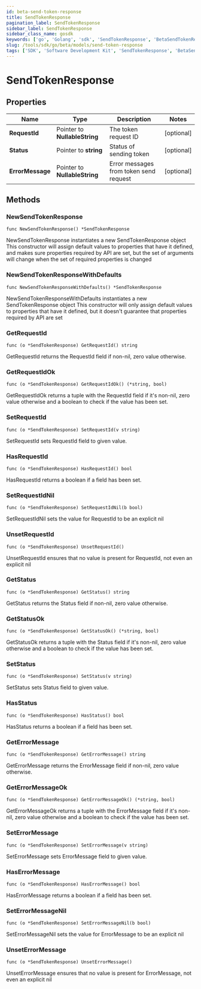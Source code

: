 ```yaml
---
id: beta-send-token-response
title: SendTokenResponse
pagination_label: SendTokenResponse
sidebar_label: SendTokenResponse
sidebar_class_name: gosdk
keywords: ['go', 'Golang', 'sdk', 'SendTokenResponse', 'BetaSendTokenResponse'] 
slug: /tools/sdk/go/beta/models/send-token-response
tags: ['SDK', 'Software Development Kit', 'SendTokenResponse', 'BetaSendTokenResponse']
---
```


# SendTokenResponse

## Properties

Name | Type | Description | Notes
------------ | ------------- | ------------- | -------------
**RequestId** | Pointer to **NullableString** | The token request ID | [optional] 
**Status** | Pointer to **string** | Status of sending token | [optional] 
**ErrorMessage** | Pointer to **NullableString** | Error messages from token send request | [optional] 

## Methods

### NewSendTokenResponse

`func NewSendTokenResponse() *SendTokenResponse`

NewSendTokenResponse instantiates a new SendTokenResponse object
This constructor will assign default values to properties that have it defined,
and makes sure properties required by API are set, but the set of arguments
will change when the set of required properties is changed

### NewSendTokenResponseWithDefaults

`func NewSendTokenResponseWithDefaults() *SendTokenResponse`

NewSendTokenResponseWithDefaults instantiates a new SendTokenResponse object
This constructor will only assign default values to properties that have it defined,
but it doesn't guarantee that properties required by API are set

### GetRequestId

`func (o *SendTokenResponse) GetRequestId() string`

GetRequestId returns the RequestId field if non-nil, zero value otherwise.

### GetRequestIdOk

`func (o *SendTokenResponse) GetRequestIdOk() (*string, bool)`

GetRequestIdOk returns a tuple with the RequestId field if it's non-nil, zero value otherwise
and a boolean to check if the value has been set.

### SetRequestId

`func (o *SendTokenResponse) SetRequestId(v string)`

SetRequestId sets RequestId field to given value.

### HasRequestId

`func (o *SendTokenResponse) HasRequestId() bool`

HasRequestId returns a boolean if a field has been set.

### SetRequestIdNil

`func (o *SendTokenResponse) SetRequestIdNil(b bool)`

 SetRequestIdNil sets the value for RequestId to be an explicit nil

### UnsetRequestId
`func (o *SendTokenResponse) UnsetRequestId()`

UnsetRequestId ensures that no value is present for RequestId, not even an explicit nil
### GetStatus

`func (o *SendTokenResponse) GetStatus() string`

GetStatus returns the Status field if non-nil, zero value otherwise.

### GetStatusOk

`func (o *SendTokenResponse) GetStatusOk() (*string, bool)`

GetStatusOk returns a tuple with the Status field if it's non-nil, zero value otherwise
and a boolean to check if the value has been set.

### SetStatus

`func (o *SendTokenResponse) SetStatus(v string)`

SetStatus sets Status field to given value.

### HasStatus

`func (o *SendTokenResponse) HasStatus() bool`

HasStatus returns a boolean if a field has been set.

### GetErrorMessage

`func (o *SendTokenResponse) GetErrorMessage() string`

GetErrorMessage returns the ErrorMessage field if non-nil, zero value otherwise.

### GetErrorMessageOk

`func (o *SendTokenResponse) GetErrorMessageOk() (*string, bool)`

GetErrorMessageOk returns a tuple with the ErrorMessage field if it's non-nil, zero value otherwise
and a boolean to check if the value has been set.

### SetErrorMessage

`func (o *SendTokenResponse) SetErrorMessage(v string)`

SetErrorMessage sets ErrorMessage field to given value.

### HasErrorMessage

`func (o *SendTokenResponse) HasErrorMessage() bool`

HasErrorMessage returns a boolean if a field has been set.

### SetErrorMessageNil

`func (o *SendTokenResponse) SetErrorMessageNil(b bool)`

 SetErrorMessageNil sets the value for ErrorMessage to be an explicit nil

### UnsetErrorMessage
`func (o *SendTokenResponse) UnsetErrorMessage()`

UnsetErrorMessage ensures that no value is present for ErrorMessage, not even an explicit nil

